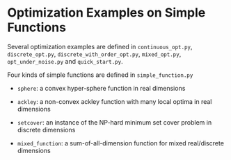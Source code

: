 # Optimization Examples on Simple Functions

Several optimization examples are defined in `continuous_opt.py`, `discrete_opt.py`, `discrete_with_order_opt.py`, `mixed_opt.py`, `opt_under_noise.py` and `quick_start.py`.

Four kinds of simple functions are defined in `simple_function.py`

* `sphere`: a convex hyper-sphere function in real dimensions

* `ackley`: a non-convex ackley function with many local optima in real dimensions

* `setcover`: an instance of the NP-hard minimum set cover problem in discrete dimensions

* `mixed_function`: a sum-of-all-dimension function for mixed real/discrete dimensions

